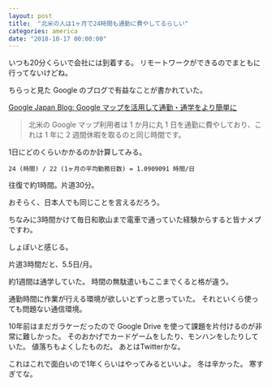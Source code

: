 ```yaml
---
layout: post
title:  "北米の人は1ヶ月で24時間も通勤に費やしてるらしい"
categories: america
date: "2018-10-17 00:00:00"
---
```


いつも20分くらいで会社には到着する。
リモートワークができるのでまともに行ってないけどね。

ちらっと見た Google のブログで有益なことが書かれていた。

[Google Japan Blog: Google マップを活用して通勤・通学をより簡単に](https://japan.googleblog.com/2018/10/google.html?utm_source=feedburner&utm_medium=feed&utm_campaign=Feed%3A+GoogleJapanBlog+%28Google+Japan+Blog%29)

> 北米の Google マップ利用者は 1 か月に丸 1 日を通勤に費やしており、これは 1 年に 2 週間休暇を取るのと同じ時間です。

1日にどのくらいかかるのか計算してみる。

```
24 (時間) / 22 (1ヶ月の平均勤務日数) = 1.0909091 時間/日
```

往復で約1時間。片道30分。

おそらく、日本人でも同じことを言えるだろう。

ちなみに3時間かけて毎日和歌山まで電車で通っていた経験からすると皆ナメプですわ。

しょぼいと感じる。

片道3時間だと、5.5日/月。

約1週間は通学していた。
時間の無駄遣いもここまでくると格が違う。

通勤時間に作業が行える環境が欲しいとずっと思っていた。
それといくら使っても問題ない通信環境。

10年前はまだガラケーだったので Google Drive を使って課題を片付けるのが非常に難しかった。
そのおかげでカードゲームをしたり、モンハンをしたりしていた。
値落ちもよくしたものだ。
あとはTwitterかな。

これはこれで面白いので1年くらいはやってみるといいよ。
冬は辛かった。
寒すぎてな。

